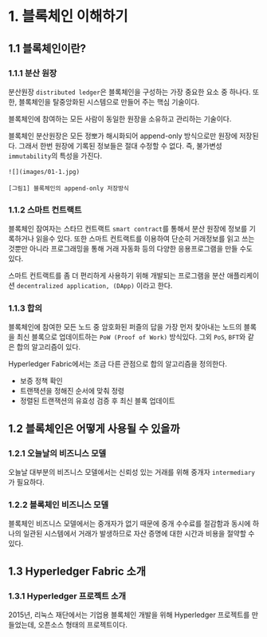 # 1. 블록체인 이해하기

## 1.1 블록체인이란?

### 1.1.1 분산 원장
분산원장 `distributed ledger`은 블록체인을 구성하는 가장 중요한 요소 중 하나다.
또한, 블록체인을 탈중앙화된 시스템으로 만들어 주는 핵심 기술이다.

블록체인에 참여하는 모든 사람이 동일한 원장을 소유하고 관리하는 기술이다.

블록체인 분산원장은 모든 정뽀가 해시화되어 append-only 방식으로만 원장에 저장된다.
그래서 한번 원장에 기록된 정보들은 절대 수정할 수 없다. 즉, 불가변성`immutability`의 특성을 가진다.
    
    ![](images/01-1.jpg)
  
    [그림1] 블록체인의 append-only 저장방식

### 1.1.2 스마트 컨트랙트
블록체인 잠여자는 스타므 컨트랙트 `smart contract`를 통해서 분산 원장에 정보를 기록하거나 읽을수 있다.
또한 스마트 컨트랙트를 이용하여 단순히 거래정보를 읽고 쓰는 것뿐만 아니라 프로그래밍을 통해 거래 자동화 등의 다양한 응용프로그램을
만들 수도 있다.

스마트 컨트랙트를 좀 더 편리하게 사용하기 위해 개발되는 프로그램을 분산 애플리케이션 `decentralized application, (DApp)`
이라고 한다.

### 1.1.3 합의
블록체인에 참여한 모든 노드 중 암호화된 퍼즐의 답을 가장 먼저 찾아내는 노드의 블록을 최신 블록으로 업데이트하는 `PoW (Proof of Work)` 방식있다.
그외 `PoS`, `BFT`와 같은 합의 알고리즘이 있다.

Hyperledger Fabric에서는 조금 다른 관점으로 합의 알고리즘을 정의한다.

- 보증 정책 확인
- 트랜잭션을 정해진 순서에 맞춰 정령
- 정렬된 트랜잭션의 유효성 검증 후 최신 블록 업데이트

## 1.2 블록체인은 어떻게 사용될 수 있을까
### 1.2.1 오늘날의 비즈니스 모델

오늘날 대부분의 비즈니스 모델에서는 신뢰성 있는 거래를 위해 중개자 `intermediary`가 필요하다.

### 1.2.2 블록체인 비즈니스 모델

블록체인 비즈니스 모델에서는 중개자가 없기 때문에 중개 수수료를 절감함과 동시에 하나의 일관된 시스템에서
거래가 발생하므로 자산 증명에 대한 시간과 비용을 절약할 수 있다.

## 1.3 Hyperledger Fabric 소개
### 1.3.1 Hyperledger 프로젝트 소개

2015년, 리눅스 재단에서는 기업용 블록체인 개발을 위해 Hyperledger 프로젝트를 만들었는데, 오픈소스 형태의 프로젝트이다.


